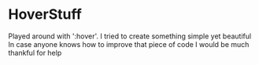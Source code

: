 # HoverStuff
Played around with ':hover'. I tried to create something simple yet beautiful
In case anyone knows how to improve that piece of code I would be much thankful for help
